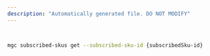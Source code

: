 ```yaml
---
description: "Automatically generated file. DO NOT MODIFY"
---
```


```bash


mgc subscribed-skus get --subscribed-sku-id {subscribedSku-id}

```